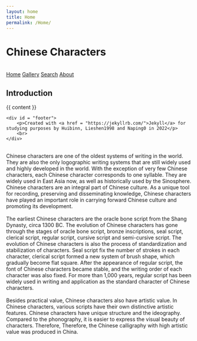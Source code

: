 ```yaml
---
layout: home
title: Home
permalink: /Home/
---
```

<h1>Chinese Characters</h1>
<br/>
<body>
        <div class = "container">
        <nav>
            <a href="{{ site.baseurl }}/Home">Home</a>
            <a href="{{ site.baseurl }}/Gallery">Gallery</a>
            <a href="{{ site.baseurl }}/Search ">Search</a>
            <a href="{{ site.baseurl }}/about">About</a>
        </nav>
    </div>
    <h2>Introduction</h2>
    <div class = "content"> 
        {{ content }}
        <br>
    </div>

    <div id = "footer">
        <p>Created with <a href = "https://jekyllrb.com/">Jekyll</a> for studying purposes by Huibinn, Lieshen1998 and Naping0 in 2022</p>
        <br>
    </div>
</body>
<br>
Chinese characters are one of the oldest systems of writing in the world. They are also the only logographic writing systems that are still widely used and highly developed in the world. With the exception of very few Chinese characters, each Chinese character corresponds to one syllable. They are widely used in East Asia now, as well as historically used by the Sinosphere. Chinese characters are an integral part of Chinese culture. As a unique tool for recording, preserving and disseminating knowledge, Chinese characters have played an important role in carrying forward Chinese culture and promoting its development.<br>
<br>
The earliest Chinese characters are the oracle bone script from the Shang Dynasty, circa 1300 BC. The evolution of Chinese characters has gone through the stages of oracle bone script, bronze inscriptions, seal script, clerical script, regular script, cursive script and semi-cursive script. The evolution of Chinese characters is also the process of standardization and stabilization of characters. Seal script fix the number of strokes in each character, clerical script formed a new system of brush shape, which gradually become flat square. After the appearance of regular script, the font of Chinese characters became stable, and the writing order of each character was also fixed. For more than 1,000 years, regular script has been widely used in writing and application as the standard character of Chinese characters.<br>
<br>
Besides practical value, Chinese characters also have artistic value. In Chinese characters, various scripts have their own distinctive artistic features. Chinese characters have unique structure and the ideography. Compared to the phonography, it is easier to express the visual beauty of characters. Therefore, Therefore, the Chinese calligraphy with high artistic value was produced in China.<br>
<br>

